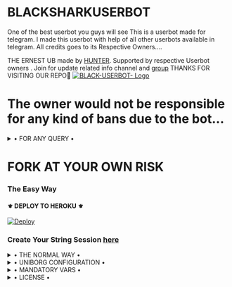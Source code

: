 # BLACKSHARKUSERBOT
One of the best userbot you guys will see
This is a userbot made for telegram. I made this userbot with help of all other userbots available in telegram. All credits goes to its Respective Owners....

THE ERNEST UB made by [HUNTER](https//t.me/black_lord_on_fire). Supported by respective Userbot owners . Join for update related info channel and [group](https://t.me/black_shark_bot_support_group) THANKS FOR VISITING OUR REPO💖
[![BLACK-USERBOT- Logo](
https://telegra.ph/file/a0f553c85bcb82311721a.jpg)](https://t.me/black_shark_bot_support_group)


# The owner would not be responsible for any kind of bans due to the bot...


<details>

  <summary> • FOR ANY QUERY • </summary>
<h2 align="center"> <a href="https://t.me/black_shark_bot_support_group">☢️JOIN BLACK_Support</a></h2>
</details>


# FORK AT YOUR OWN RISK


  
### The Easy Way

<h4>⚜️ DEPLOY TO HEROKU ⚜️</h4>

[![Deploy](https://www.herokucdn.com/deploy/button.svg)](https://dashboard.heroku.com/new?template=https%3A%2F%2Fgithub.com%2FSPAMMERS-LITE%2FBLACKSHARKUSERBOT)


### Create Your String Session [here](https://replit.com/@TeamCriminal/BLACK-USERBOT#main.py)

</details>

<details>

  <summary> • THE NORMAL WAY • </summary>

Simply clone the repository and run the main file:
```sh
git clone https://github.com/Spammers-lite/BLACKSHARKUSERBOT.git
cd BLACK-USERBOT
virtualenv -p /usr/bin/python3 venv
. ./venv/bin/activate
pip install -r requirements.txt
# <Create local_config.py with variables as given below>
python3 -m userbot
```

An example `local_config.py` file could be:

**Not All of the variables are mandatory**

__The Userbot should work by setting only the first two variables__

```python3
from heroku_config import Var

class Development(Var):
  APP_ID = 6
  API_HASH = "eb06d4abfb49dc3eeb1aeb98ae0f581e"
```

</details>

<details>

  <summary> • UNIBORG CONFIGURATION • </summary>

The UniBorg Config is situated in `userbot/uniborgConfig.py`.

**Heroku Configuration**
Simply just leave the Config as it is.

**Local Configuration**
Fortunately there are no Mandatory vars for the UniBorg Support Config.

</details>

<details>

  <summary> • MANDATORY VARS • </summary>

- Only two of the environment variables are mandatory.
- This is because of `telethon.errors.rpc_error_list.ApiIdPublishedFloodError`
    - `APP_ID`:   You can get this value from https://my.telegram.org
    - `API_HASH`:   You can get this value from https://my.telegram.org
- The userbot will not work without setting the mandatory vars.


</details>

<details>

  <summary> • LICENSE • </summary>

![](https://www.gnu.org/graphics/gplv3-or-later.png)

Copyright (C) 2021 Team-Criminal 

Poject [ERNEST USERBOT](https://github.com/Team-Criminal/ERNEST USERBOT) is free software: you can redistribute it and/or modify

it under the terms of the GNU General Public License as published by

the Free Software Foundation, either version 3 of the License, or

(at your option) any later version.

This program is distributed in the hope that it will be useful,

but WITHOUT ANY WARRANTY; without even the implied warranty of

MERCHANTABILITY or FITNESS FOR A PARTICULAR PURPOSE.  See the

GNU General Public License for more details.

You should have received a copy of the GNU General Public License

along with this program. If not, see <https://www.gnu.org/licenses/>.

</details>
